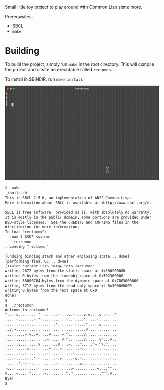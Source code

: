 Small little toy project to play around with Common Lisp some more.

Prerequisites:

- SBCL
- `make`

# Building

To build the project, simply run `make` in the root directory. This will compile the project and create an executable called `rectumon`.

To install in $BINDIR, run `make install`.

![rectumon in action](https://github.com/eigenhombre/gifs/blob/master/gifs/rectumon0.gif)

```
$  make
./build.sh
This is SBCL 2.5.0, an implementation of ANSI Common Lisp.
More information about SBCL is available at <http://www.sbcl.org/>.

SBCL is free software, provided as is, with absolutely no warranty.
It is mostly in the public domain; some portions are provided under
BSD-style licenses.  See the CREDITS and COPYING files in the
distribution for more information.
To load "rectumon":
  Load 1 ASDF system:
    rectumon
; Loading "rectumon"
.
[undoing binding stack and other enclosing state... done]
[performing final GC... done]
[saving current Lisp image into rectumon:
writing 2672 bytes from the static space at 0x300200000
writing 0 bytes from the fixedobj space at 0x302300000
writing 38600704 bytes from the dynamic space at 0x7003000000
writing 3712 bytes from the read-only space at 0x300000000
writing 0 bytes from the text space at 0x0
done]
$
$  ./rectumon
Welcome to rectumon!
^....v.........^........~....v.~....v.v....v..~...^
.....~.......~.^~...........~.......^.....~........
......~...~............^........~....^..~..v.......
..v.~................................v.............
.........~.v..v.....v.....~.^.......v..............
...................~......v.^.......v......v^...v..
......v........v........@....~....^.....^~.^v.^....
..........v.........^....v........^....~...........
......~..~.........~.........~.~...................
....~.....~..^.~.......~.v.....~v.~....~..~..~..~..
......^.~~.~...........~..........v................
.v..~..........~..............v~..........v....^^..
v....~.....^......~.........^.^.............^^^.v..
Bye!
$
````
